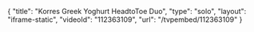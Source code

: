 {
    "title": "Korres Greek Yoghurt HeadtoToe Duo",
    "type": "solo",
    "layout": "iframe-static",
    "videoId": "112363109",
    "url": "\/tvpembed\/112363109"
}